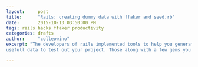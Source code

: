 ```yaml
---
layout:     post
title:      "Rails: creating dummy data with ffaker and seed.rb"
date:       2015-10-13 03:50:00 PM
tags: rails hacks ffaker productivity
categories: drafts
author:     "colleowino"
excerpt: "The developers of rails implemented tools to help you generate random but
usefull data to test out your project. Those along with a few gems you can a lot" 

---
```


